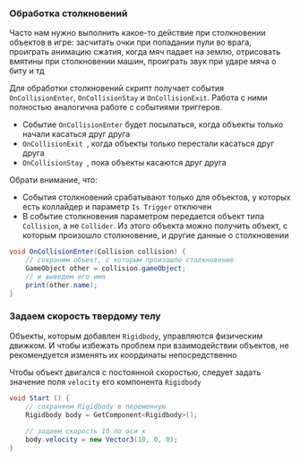 ### Обработка столкновений

Часто нам нужно выполнить какое-то действие при столкновении объектов в игре: засчитать очки при попадании пули во врага, проиграть анимацию сжатия, когда мяч падает на землю, отрисовать вмятины при столкновении машин, проиграть звук при ударе мяча о биту и тд

Для обработки столкновений скрипт получает события `OnCollisionEnter`, `OnCollisionStay` и `OnCollisionExit`. Работа с ними полностью аналогична работе с событиями триггеров.

- Событие `OnCollisionEnter` будет посылаться, когда объекты только начали касаться друг друга
- `OnCollisionExit `, когда объекты только перестали касаться друг друга
- `OnCollisionStay `, пока объекты касаются друг друга

Обрати внимание, что:

- События столкновений срабатывают только для объектов, у которых есть коллайдер и параметр `Is Trigger` отключен
- В событие столкновения параметром передается объект типа `Collision`, а не `Collider`. Из этого объекта можно получить объект, с которым произошло столкновение, и другие данные о столкновении

```csharp
void OnCollisionEnter(Collision collision) {
	// сохраним объект, с которым произошло столкновение
	GameObject other = collision.gameObject;
	// и выведем его имя
	print(other.name);
}
```

### Задаем скорость твердому телу

Объекты, которым добавлен `Rigidbody`, управляются физическим движком. И чтобы избежать проблем при взаимодействии объектов, не рекомендуется изменять их координаты непосредственно

Чтобы объект двигался с постоянной скоростью, следует задать значение поля `velocity` его компонента `Rigidbody`

```csharp
void Start () {
    // сохраняем Rigidbody в переменную
    Rigidbody body = GetComponent<Rigidbody>();
    
    // задаем скорость 10 по оси х
    body.velocity = new Vector3(10, 0, 0);
}
```

